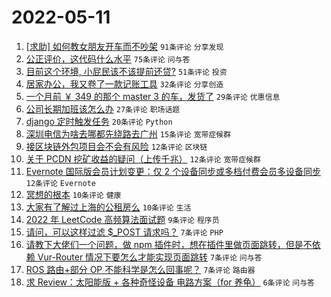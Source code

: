 # 2022-05-11

1. [[求助] 如何教女朋友开车而不吵架](https://www.v2ex.com/t/852119) `91条评论` `分享发现`
1. [公正评价，这代码什么水平](https://www.v2ex.com/t/852125) `75条评论` `问与答`
1. [目前这个环境, 小屁民该不该提前还贷?](https://www.v2ex.com/t/852107) `51条评论` `投资`
1. [居家办公，我又卷了一款记账工具](https://www.v2ex.com/t/852108) `32条评论` `分享创造`
1. [一个月前 ￥ 349 的那个 master 3 的车，发货了](https://www.v2ex.com/t/852113) `29条评论` `优惠信息`
1. [公司长期加班该怎么办](https://www.v2ex.com/t/852120) `27条评论` `职场话题`
1. [django 定时触发任务](https://www.v2ex.com/t/852128) `20条评论` `Python`
1. [深圳电信为啥去哪都先绕路去广州](https://www.v2ex.com/t/852109) `15条评论` `宽带症候群`
1. [接区块链外包项目会不会有风险](https://www.v2ex.com/t/852132) `12条评论` `区块链`
1. [关于 PCDN 挖矿收益的疑问（上传千兆）](https://www.v2ex.com/t/852131) `12条评论` `宽带症候群`
1. [Evernote 国际版会员计划变更：仅 2 个设备同步或多档付费会员多设备同步](https://www.v2ex.com/t/852117) `12条评论` `Evernote`
1. [冥想的根本](https://www.v2ex.com/t/852123) `10条评论` `健康`
1. [大家有了解过上海的公租房么](https://www.v2ex.com/t/852114) `10条评论` `生活`
1. [2022 年 LeetCode 高频算法面试题](https://www.v2ex.com/t/852118) `9条评论` `程序员`
1. [请问，可以这样过滤 $_POST 请求吗？](https://www.v2ex.com/t/852149) `7条评论` `PHP`
1. [请教下大佬们一个问题，做 npm 插件时，想在插件里做页面跳转，但是不依赖 Vur-Router 情况下要怎么才能实现页面跳转](https://www.v2ex.com/t/852135) `7条评论` `问与答`
1. [ROS 路由+部分 OP 不能科学是怎么回事呢？](https://www.v2ex.com/t/852111) `7条评论` `路由器`
1. [求 Review：太阳能版 + 各种奇怪设备 电路方案（for 养龟）](https://www.v2ex.com/t/852130) `6条评论` `问与答`
